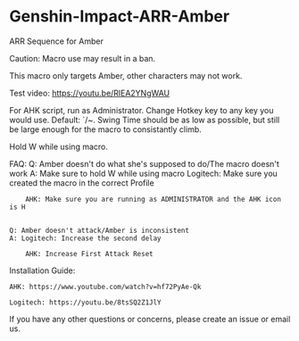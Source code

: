 # Genshin-Impact-ARR-Amber
ARR Sequence for Amber

Caution: Macro use may result in a ban.

This macro only targets Amber, other characters may not work.

Test video: https://youtu.be/RlEA2YNgWAU

For AHK script, run as Administrator. Change Hotkey key to any key you would use. Default: `/~. Swing Time should be as low as possible, but still be large enough for the macro to consistantly climb.

Hold W while using macro.

FAQ:
	Q: Amber doesn't do what she's supposed to do/The macro doesn't work
    A: Make sure to hold W while using macro
		Logitech: Make sure you created the macro in the correct Profile
        
        AHK: Make sure you are running as ADMINISTRATOR and the AHK icon is H
	

    Q: Amber doesn't attack/Amber is inconsistent
    A: Logitech: Increase the second delay
        
        AHK: Increase First Attack Reset
		
  Installation Guide:

    AHK: https://www.youtube.com/watch?v=hf72PyAe-Qk
  
    Logitech: https://youtu.be/8tsSQ2Z1JlY
  
If you have any other questions or concerns, please create an issue or email us.
